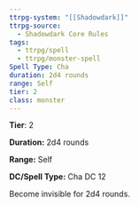 ```yaml
---
ttrpg-system: "[[Shadowdark]]"
ttrpg-source:
  - Shadowdark Core Rules
tags:
  - ttrpg/spell
  - ttrpg/monster-spell
Spell Type: Cha
duration: 2d4 rounds
range: Self
tier: 2
class: monster
---
```

**Tier**: 2

**Duration:** 2d4 rounds

**Range:** Self

**DC/Spell Type:** Cha DC 12

Become invisible for 2d4 rounds.
